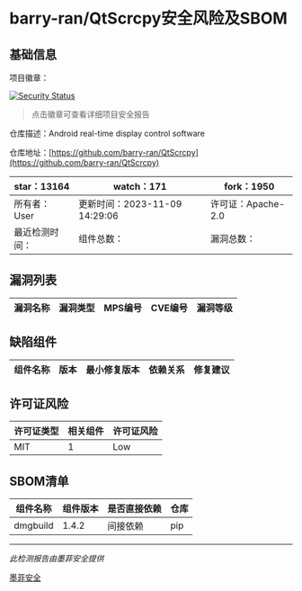 # barry-ran/QtScrcpy安全风险及SBOM

## 基础信息

项目徽章：

[![Security Status](https://www.murphysec.com/platform3/v31/badge/1737896867943002112.svg)](https://www.murphysec.com/console/report/1735723197529018368/1737896867943002112)

> 点击徽章可查看详细项目安全报告

仓库描述：Android real-time display control software

仓库地址：[https://github.com/barry-ran/QtScrcpy](https://github.com/barry-ran/QtScrcpy)

| star：13164 | watch：171 | fork：1950 |
| ----------- | -------------- | ------------ |
| 所有者：User | 更新时间：2023-11-09 14:29:06 | 许可证：Apache-2.0 |
| 最近检测时间： | 组件总数： | 漏洞总数： |




## 漏洞列表

| 漏洞名称 | 漏洞类型 | MPS编号 | CVE编号 | 漏洞等级 |
| ------- | ------ | ------- | ------ | ----- |





## 缺陷组件

| 组件名称 | 版本 | 最小修复版本 | 依赖关系 | 修复建议 |
| -------- | ---- | ------------ | -------- | -------- |





## 许可证风险

| 许可证类型 | 相关组件 | 许可证风险 |
| ---------- | -------- | ---------- |
|MIT|1|Low|




## SBOM清单

| 组件名称 | 组件版本 | 是否直接依赖 | 仓库 |
| -------- | -------- | ------------ | ---- |
|dmgbuild|1.4.2|间接依赖|pip|


------

*此检测报告由墨菲安全提供*

[墨菲安全](www.murphysec.com)